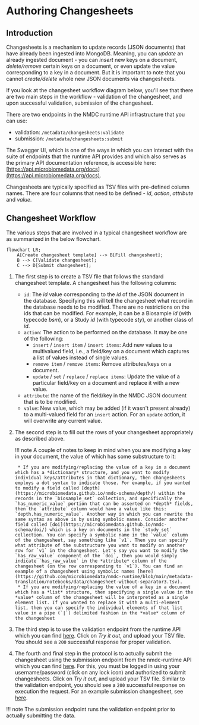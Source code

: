 # Authoring Changesheets

## Introduction

Changesheets is a mechanism to update records (JSON documents) that have already been ingested into MongoDB. Meaning, you can *update* an already ingested document - you can *insert* new keys on a document, *delete/remove* certain keys on a document, or even update the value corresponding to a key in a document. But it is important to note that you cannot *create/delete* whole new JSON documents via changesheets.

If you look at the changesheet workflow diagram below, you'll see that there are two main steps in the workflow - validation of the changesheet, and upon successful validation, submission of the changesheet.

There are two endpoints in the NMDC runtime API infrastructure that you can use:

* validation: `/metadata/changesheets:validate`
* submission: `/metadata/changesheets:submit`

The Swagger UI, which is one of the ways in which you can interact with the suite of endpoints that the runtime API provides and which also serves as the primary API documentation reference, is accessible here: [https://api.microbiomedata.org/docs](https://api.microbiomedata.org/docs).

Changesheets are typically specified as TSV files with pre-defined column names. There are four columns that need to be defined - *id*, *action*, *attribute* and *value*.

## Changesheet Workflow

The various steps that are involved in a typical changesheet workflow are as summarized in the below flowchart.

```mermaid
flowchart LR;
    A[Create changesheet template] --> B[Fill changesheet];
    B --> C[Validate changesheet];
    C --> D[Submit changesheet];
```

1. The first step is to create a TSV file that follows the standard changesheet template. A changesheet has the following columns:

    * `id`: The *id* value corresponding to the *id* of the JSON document in the database. Specifying this will tell the changesheet what record in the database needs to be modified. There are no restrictions on the ids that can be modified. For example, it can be a Biosample *id* (with typecode *bsm*), or a Study *id* (with typecode *sty*), or another class of *id*.
    * `action`: The action to be performed on the database. It may be one of the following: 
        * `insert` / `insert item` / `insert items`: Add new values to a multivalued field, i.e., a field/key on a document which captures a list of values instead of single values.
        * `remove item` / `remove items`: Remove attributes/keys on a document.
        * `update` / `set` / `replace` / `replace items`: Update the value of a particular field/key on a document and replace it with a new value.
    * `attribute`: the name of the field/key in the NMDC JSON document that is to be modified.
    * `value`: New value, which may be added (if it wasn't present already) to a multi-valued field for an `insert` action. For an `update` action, it will overwrite any current value.

2. The second step is to fill out the rows of your changesheet appropriately as described above.

    !!! note
        A couple of notes to keep in mind when you are modifying a key in your document, the value of which has some substructure to it:
    
        * If you are modifying/replacing the value of a key in a document which has a *dictionary* structure, and you want to modify individual keys/attributes in that dictionary, then changesheets employs a dot syntax to indicate those. For example, if you wanted to modify a field called [depth](https://microbiomedata.github.io/nmdc-schema/depth/) within the records in the `biosample_set` collection, and specifically the `has_numeric_value` portion that can be asserted on *depth* fields, then the `attribute` column would have a value like this: `depth.has_numeric_value`. Another way in which you can rewrite the same syntax as above is by using symbolic names. Consider another field called [doi](https://microbiomedata.github.io/nmdc-schema/doi/) which is a key on documents in the `study_set` collection. You can specify a symbolic name in the `value` column of the changesheet, say something like `v1`. Then you can specify what attribute of the substructure you want to modify on another row for `v1` in the changesheet. Let's say you want to modify the `has_raw_value` component of the `doi`, then you would simply indicate `has_raw_value` in the *attribute* column of the changesheet (on the row corresponding to `v1`). You can find an example of a changesheet using symbolic names [here](https://github.com/microbiomedata/nmdc-runtime/blob/main/metadata-translation/notebooks/data/changesheet-without-separator3.tsv).
        * If you are modifying/replacing the value of a key in a document which has a *list* structure, then specifying a single value in the *value* column of the changesheet will be interpreted as a single element list. If you wanted to replace it with a multi-element list, then you can specify the individual elements of that list value in a pipe (`|`) delimited fashion in the *value* column of the changesheet


3. The third step is to use the validation endpoint from the runtime API which you can find [here](https://api.dev.microbiomedata.org/docs#/metadata/validate_changesheet_metadata_changesheets_validate_post). Click on *Try it out*, and upload your TSV file. You should see a `200` successful response for proper validation.

4. The fourth and final step in the protocol is to actually submit the changesheet using the submission endpoint from the nmdc-runtime API which you can find [here](https://api.dev.microbiomedata.org/docs#/metadata/submit_changesheet_metadata_changesheets_submit_post). For this, you must be logged in using your username/password (click on any lock icon) and authorized to submit changesheets. Click on *Try it out*, and upload your TSV file. Similar to the validation endpoint, you should see a `200` successful response on execution the request. For an example submission changesheet, see [here](https://github.com/microbiomedata/nmdc-runtime/blob/main/metadata-translation/notebooks/data/changesheet-without-separator3.tsv).

!!! note
    The submission endpoint runs the validation endpoint prior to actually submitting the data.
